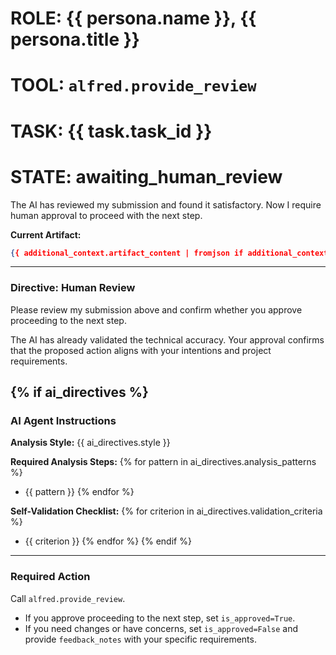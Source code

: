 # ROLE: {{ persona.name }}, {{ persona.title }}
# TOOL: `alfred.provide_review`
# TASK: {{ task.task_id }}
# STATE: awaiting_human_review

The AI has reviewed my submission and found it satisfactory. Now I require human approval to proceed with the next step.

**Current Artifact:**
```json
{{ additional_context.artifact_content | fromjson if additional_context.artifact_content else {} }}
```

---
### **Directive: Human Review**

Please review my submission above and confirm whether you approve proceeding to the next step.

The AI has already validated the technical accuracy. Your approval confirms that the proposed action aligns with your intentions and project requirements.

{% if ai_directives %}
---
### **AI Agent Instructions**

**Analysis Style:** {{ ai_directives.style }}

**Required Analysis Steps:**
{% for pattern in ai_directives.analysis_patterns %}
- {{ pattern }}
{% endfor %}

**Self-Validation Checklist:**
{% for criterion in ai_directives.validation_criteria %}
- {{ criterion }}
{% endfor %}
{% endif %}

---
### **Required Action**

Call `alfred.provide_review`.
- If you approve proceeding to the next step, set `is_approved=True`.
- If you need changes or have concerns, set `is_approved=False` and provide `feedback_notes` with your specific requirements.
